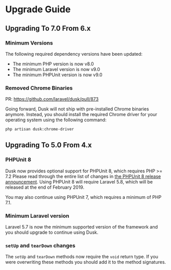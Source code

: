 # Upgrade Guide

## Upgrading To 7.0 From 6.x

### Minimum Versions

The following required dependency versions have been updated:

- The minimum PHP version is now v8.0
- The minimum Laravel version is now v9.0
- The minimum PHPUnit version is now v9.0

### Removed Chrome Binaries

PR: https://github.com/laravel/dusk/pull/873

Going forward, Dusk will not ship with pre-installed Chrome binaries anymore. Instead, you should install the required Chrome driver for your operating system using the following command:

```zsh
php artisan dusk:chrome-driver
```

## Upgrading To 5.0 From 4.x

### PHPUnit 8

Dusk now provides optional support for PHPUnit 8, which requires PHP >= 7.2 Please read through the entire list of changes in [the PHPUnit 8 release announcement](https://phpunit.de/announcements/phpunit-8.html). Using PHPUnit 8 will require Laravel 5.8, which will be released at the end of February 2019.

You may also continue using PHPUnit 7, which requires a minimum of PHP 7.1.

### Minimum Laravel version

Laravel 5.7 is now the minimum supported version of the framework and you should upgrade to continue using Dusk.

### `setUp` and `tearDown` changes

The `setUp` and `tearDown` methods now require the `void` return type. If you were overwriting these methods you should add it to the method signatures.
